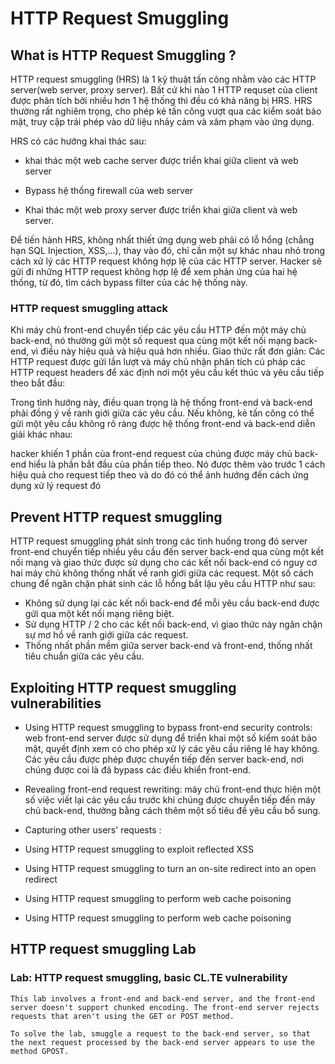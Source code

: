 # HTTP Request Smuggling

## What is HTTP Request Smuggling ?

HTTP request smuggling (HRS) là 1 kỹ thuật tấn công nhằm vào các HTTP server(web server, proxy server).
Bất cứ khi nào 1 HTTP requset của client được phân tích bởi nhiều hơn 1 hệ thống thì đều có khả năng bị 
HRS. HRS thường rất nghiêm trọng, cho phép kẻ tấn công vượt qua các kiểm soát bảo mật, truy cập trái phép vào dữ liệu nhảy cảm và xâm phạm vào ứng dụng.


HRS có các hướng khai thác sau: 
  
  + khai thác một web cache server được triển khai giữa client và web server
  
  + Bypass hệ thống firewall của web server
  
  + Khai thác một web proxy server được triển khai giữa client và web server.

Để tiến hành HRS, không nhất thiết ứng dụng web phải có lỗ hổng (chẳng hạn SQL Injection, XSS,...), thay vào đó, chỉ cần một sự khác nhau nhỏ trong cách xử lý các HTTP request không hợp lệ của các HTTP server. Hacker sẽ gửi đi những HTTP request không hợp lệ để xem phản ứng của hai hệ thống, từ đó, tìm cách bypass filter của các hệ thống này.

### HTTP request smuggling attack

Khi máy chủ front-end chuyển tiếp các yêu cầu HTTP đến một máy chủ back-end, nó thường gửi một số request qua cùng một kết nối mạng back-end, vì điều này hiệu quả và hiệu quả hơn nhiều. Giao thức rất đơn giản: Các HTTP request được gửi lần lượt và máy chủ nhận phân tích cú pháp các HTTP request headers để xác định nơi một yêu cầu kết thúc và yêu cầu tiếp theo bắt đầu:

Trong tình hướng này, điều quan trọng là hệ thống front-end và back-end phải đồng ý về ranh giới giữa các yêu cầu. Nếu không, kẻ tấn công có thể gửi một yêu cầu không rõ ràng được hệ thống front-end và back-end diễn giải khác nhau:

hacker khiến 1 phần của front-end request của chúng được máy chủ back-end hiểu là phần bắt đầu của phần tiếp theo. Nó được thêm vào trước 1 cách hiệu quả cho request tiếp theo và do đó có thể ảnh hướng đến cách ứng dụng xử lý request đó

## Prevent HTTP request smuggling


HTTP request smuggling phát sinh trong các tình huống trong đó server front-end chuyển tiếp nhiều yêu cầu đến server back-end qua cùng một kết nối mạng và giao thức được sử dụng cho các kết nối back-end có nguy cơ hai máy chủ không thống nhất về ranh giới giữa các request. Một số cách chung để ngăn chặn phát sinh các lỗ hổng bắt lậu yêu cầu HTTP như sau:

  + Không sử dụng lại các kết nối back-end để mỗi yêu cầu back-end được gửi qua một kết nối mạng riêng biệt.
  + Sử dụng HTTP / 2 cho các kết nối back-end, vì giao thức này ngăn chặn sự mơ hồ về ranh giới giữa các request.
  + Thống nhất phần mềm giữa server back-end và front-end, thống nhất tiêu chuẩn giữa các yêu cầu.


## Exploiting HTTP request smuggling vulnerabilities

- Using HTTP request smuggling to bypass front-end security controls: web front-end server được sử dụng để triển khai một số kiểm soát bảo mật, quyết định xem có cho phép xử lý các yêu cầu riêng lẻ hay không. Các yêu cầu được phép được chuyển tiếp đến server back-end, nơi chúng được coi là đã bypass các điều khiển front-end.

- Revealing front-end request rewriting: máy chủ front-end thực hiện một số việc viết lại các yêu cầu trước khi chúng được chuyển tiếp đến máy chủ back-end, thường bằng cách thêm một số tiêu đề yêu cầu bổ sung.

- Capturing other users' requests : 

- Using HTTP request smuggling to exploit reflected XSS

- Using HTTP request smuggling to turn an on-site redirect into an open redirect

- Using HTTP request smuggling to perform web cache poisoning

- Using HTTP request smuggling to perform web cache poisoning



## HTTP request smuggling Lab

### Lab: HTTP request smuggling, basic CL.TE vulnerability
```
This lab involves a front-end and back-end server, and the front-end server doesn't support chunked encoding. The front-end server rejects requests that aren't using the GET or POST method.

To solve the lab, smuggle a request to the back-end server, so that the next request processed by the back-end server appears to use the method GPOST.
```








